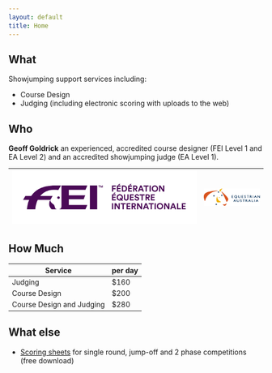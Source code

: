 ```yaml
---
layout: default
title: Home
---
```

## What

Showjumping support services including:
* Course Design
* Judging (including electronic scoring with uploads to the web)

## Who 

**Geoff Goldrick** an experienced, accredited course designer (FEI Level 1 and EA Level 2) and an accredited showjumping judge (EA Level 1).

| ![FEI Logo](/assets/images/FEI_Logo.png) | ![EA Logo](/assets/images/EA_logo.png)|
|:-----:|:-----:|

## How Much

| **Service** | **per day** |
|-----|-----|
| Judging | $160 |
| Course Design | $200 |
| Course Design and Judging | $280 |

## What else
* [Scoring sheets](/assets/downloads/C4H_judging_sheets.pdf) for single round, jump-off and 2 phase competitions (free download)
